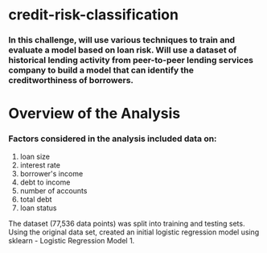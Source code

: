 # credit-risk-classification

### In this challenge, will use various techniques to train and evaluate a model based on loan risk.  Will use a dataset of historical lending activity from peer-to-peer lending services company to build a model that can identify the creditworthiness of borrowers.  

# Overview of the Analysis 

### Factors considered in the analysis included data on: 
 1) loan size
 2) interest rate
 3) borrower's income
 4) debt to income
 5) number of accounts
 6) total debt
 7) loan status

The dataset (77,536 data points) was split into training and testing sets.   Using the original data set, created an initial logistic regression model using sklearn - Logistic Regression Model 1.   
